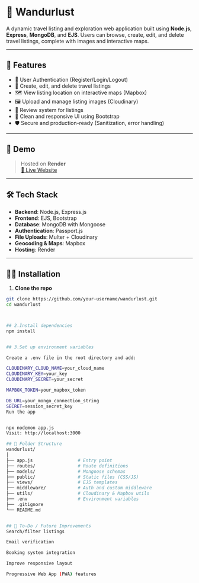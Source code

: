 # 🧭 Wandurlust

A dynamic travel listing and exploration web application built using **Node.js**, **Express**, **MongoDB**, and **EJS**. Users can browse, create, edit, and delete travel listings, complete with images and interactive maps.

---

## 🚀 Features

- 🔐 User Authentication (Register/Login/Logout)
- 🧳 Create, edit, and delete travel listings
- 🗺️ View listing location on interactive maps (Mapbox)
- 🖼️ Upload and manage listing images (Cloudinary)
- 📝 Review system for listings
- 🧹 Clean and responsive UI using Bootstrap
- 🛡️ Secure and production-ready (Sanitization, error handling)

---

## 📸 Demo

> Hosted on **Render**  
[🔗 Live Website](https://your-wandurlust-link.com)

---

## 🛠️ Tech Stack

- **Backend**: Node.js, Express.js
- **Frontend**: EJS, Bootstrap
- **Database**: MongoDB with Mongoose
- **Authentication**: Passport.js
- **File Uploads**: Multer + Cloudinary
- **Geocoding & Maps**: Mapbox
- **Hosting**: Render

---

## 🧑‍💻 Installation

1. **Clone the repo**

```bash
git clone https://github.com/your-username/wandurlust.git
cd wandurlust



## 2.Install dependencies
npm install


## 3.Set up environment variables

Create a .env file in the root directory and add:

CLOUDINARY_CLOUD_NAME=your_cloud_name
CLOUDINARY_KEY=your_key
CLOUDINARY_SECRET=your_secret

MAPBOX_TOKEN=your_mapbox_token

DB_URL=your_mongo_connection_string
SECRET=session_secret_key
Run the app


npx nodemon app.js
Visit: http://localhost:3000

## 🧪 Folder Structure
wandurlust/
│
├── app.js                 # Entry point
├── routes/                # Route definitions
├── models/                # Mongoose schemas
├── public/                # Static files (CSS/JS)
├── views/                 # EJS templates
├── middleware/            # Auth and custom middleware
├── utils/                 # Cloudinary & Mapbox utils
├── .env                   # Environment variables
├── .gitignore
└── README.md


## 📌 To-Do / Future Improvements
Search/filter listings

Email verification

Booking system integration

Improve responsive layout

Progressive Web App (PWA) features
